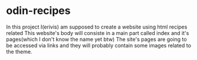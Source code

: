 # odin-recipes
In this project I(erivis) am supposed to create a website using html recipes related
This website's body will consiste in a main part called index and it's pages(which I don't know the name yet btw)
The site's pages are going to be accessed via links and they will probably contain some images related to the theme.

